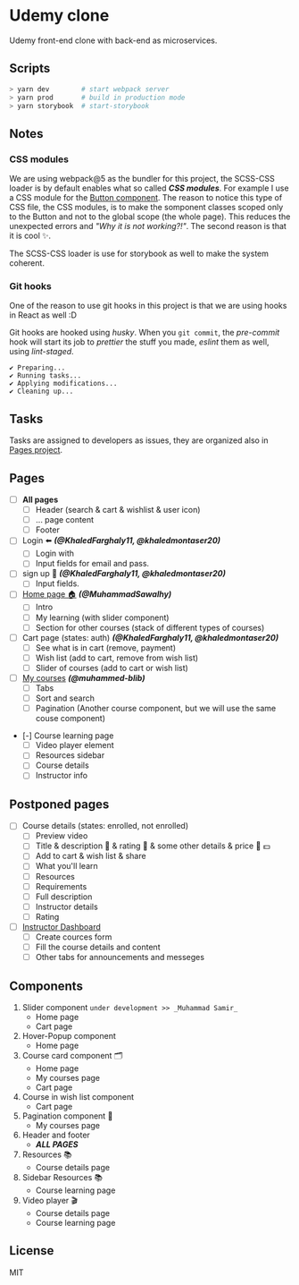 # Udemy clone

Udemy front-end clone with back-end as microservices.

## Scripts

```bash
> yarn dev        # start webpack server
> yarn prod       # build in production mode
> yarn storybook  # start-storybook
```

## Notes

### CSS modules

We are using webpack@5 as the bundler for this project, the SCSS-CSS loader is by default enables what so called ***CSS modules***. For example I use a CSS module for the [Button component](https://github.com/scicave/ta3alom-frontend/tree/main/src/components/Button). The reason to notice this type of CSS file, the CSS modules, is to make the somponent classes scoped only to the Button and not to the global scope (the whole page). This reduces the unexpected errors and *"Why it is not working?!"*. The second reason is that it is cool ✨️.

The SCSS-CSS loader is use for storybook as well to make the system coherent.

### Git hooks

One of the reason to use git hooks in this project is that we are using hooks in React as well :D

Git hooks are hooked using *husky*. When you `git commit`, the *pre-commit* hook will start its job to *prettier* the stuff you made, *eslint* them as well, using *lint-staged*.

~~~
✔ Preparing...
✔ Running tasks...
✔ Applying modifications...
✔ Cleaning up...
~~~~

### 

## Tasks

Tasks are assigned to developers as issues, they are organized also in [Pages project](https://github.com/scicave/ta3alom-frontend/projects/3).

## Pages

- [ ] __All pages__
  - [ ] Header (search & cart & wishlist & user icon)
  - [ ] ... page content
  - [ ] Footer 
- [ ] Login ⬅️ ***(@KhaledFarghaly11, @khaledmontaser20)***
  - [ ] Login with
  - [ ] Input fields for email and pass.
- [ ] sign up 📝 ***(@KhaledFarghaly11, @khaledmontaser20)***
  - [ ] Input fields.
- [ ] [Home page 🏠](https://www.udemy.com) ***(@MuhammadSawalhy)***
  - [ ] Intro
  - [ ] My learning (with slider component)
  - [ ] Section for other courses (stack of different types of courses)
- [ ] Cart page (states: auth) ***(@KhaledFarghaly11, @khaledmontaser20)***
  - [ ] See what is in cart (remove, payment)
  - [ ] Wish list (add to cart, remove from wish list)
  - [ ] Slider of courses (add to cart or wish list)
- [ ] [My courses](https://www.udemy.com/home/my-courses) ***(@muhammed-blib)***
  - [ ] Tabs
  - [ ] Sort and search
  - [ ] Pagination (Another course component, but we will use the same couse component)
- [-] Course learning page
  - [ ] Video player element
  - [ ] Resources sidebar
  - [ ] Course details
  - [ ] Instructor info

## Postponed pages

- [ ] Course details (states: enrolled, not enrolled)
  - [ ] Preview video
  - [ ] Title & description 📝 & rating 🌟 & some other details & price 💸 💵
  - [ ] Add to cart & wish list & share
  - [ ] What you'll learn
  - [ ] Resources
  - [ ] Requirements
  - [ ] Full description
  - [ ] Instructor details
  - [ ] Rating
- [ ] [Instructor Dashboard](https://www.udemy.com/instructor)
  - [ ] Create cources form
  - [ ] Fill the course details and content
  - [ ] Other tabs for announcements and messeges

## Components

1. Slider component `under development >> _Muhammad Samir_`
    - Home page
    - Cart page
2. Hover-Popup component
    - Home page
3. Course card component 🗂️
    - Home page
    - My courses page
    - Cart page
4. Course in wish list component
    - Cart page
5. Pagination component 🔢
    - My courses page
6. Header and footer
    - ***ALL PAGES***
7. Resources 📚
    - Course details page
8. Sidebar Resources 📚
    - Course learning page
9. Video player 🎬
    - Course details page
    - Course learning page

## License

MIT
